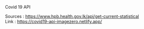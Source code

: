 Covid 19 API

Sources : https://www.hpb.health.gov.lk/api/get-current-statistical \
Link : https://covid19-api-imagezero.netlify.app/
